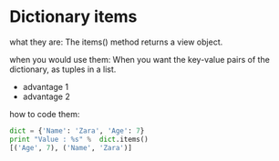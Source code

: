 # Dictionary items

what they are:
The items() method returns a view object.

when you would use them:
When you want the key-value pairs of the dictionary, as tuples in a list.


* advantage 1
* advantage 2

how to code them:

```python
dict = {'Name': 'Zara', 'Age': 7}
print "Value : %s" %  dict.items()
[('Age', 7), ('Name', 'Zara')]
```
